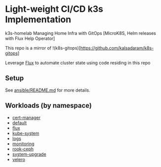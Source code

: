 # Light-weight CI/CD k3s Implementation
k3s-homelab
Managing Home Infra with GitOps [MicroK8S, Helm releases with Flux Help Operator]

This repo is a mirror of !(k8s-gitops)[https://github.com/kalsadaram/k8s-gitops]

Leverage [Flux](https://github.com/fluxcd/flux) to automate cluster state using code residing in this repo

## Setup

See [ansible/README.md](ansible/README.md) for more details.

## Workloads (by namespace)

* [cert-manager](cert-manager/)
* [default](default/)
* [flux](flux/)
* [kube-system](kube-system/)
* [logs](logs/)
* [monitoring](monitoring/)
* [rook-ceph](rook-ceph/)
* [system-upgrade](system-upgrade/)
* [velero](velero/)

